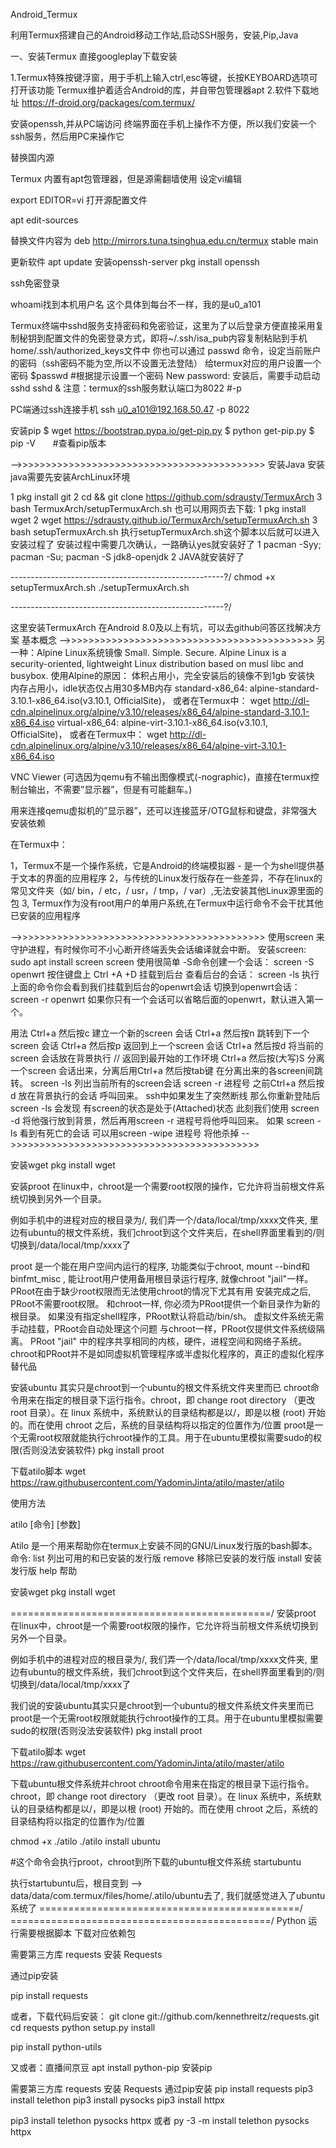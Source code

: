 Android_Termux 

利用Termux搭建自己的Android移动工作站,启动SSH服务，安装,Pip,Java 

一、安装Termux 
直接googleplay下载安装

1.Termux特殊按键浮窗，用于手机上输入ctrl,esc等键，长按KEYBOARD选项可打开该功能 Termux维护着适合Android的库，并自带包管理器apt 
2.软件下载地址 https://f-droid.org/packages/com.termux/

安装openssh,并从PC端访问 终端界面在手机上操作不方便，所以我们安装一个ssh服务，然后用PC来操作它

替换国内源

Termux 内置有apt包管理器，但是源需翻墙使用
设定vi编辑

export EDITOR=vi
打开源配置文件

apt edit-sources

替换文件内容为 deb http://mirrors.tuna.tsinghua.edu.cn/termux stable main

更新软件 apt update 安装openssh-server pkg install openssh

ssh免密登录

whoami找到本机用户名 这个具体到每台不一样，我的是u0_a101

Termux终端中sshd服务支持密码和免密验证，这里为了以后登录方便直接采用复制秘钥到配置文件的免密登录方式，即将~/.ssh/isa_pub内容复制粘贴到手机home/.ssh/authorized_keys文件中 
你也可以通过 passwd 命令，设定当前账户的密码（ssh密码不能为空,所以不设置无法登陆） 给termux对应的用户设置一个密码 
$passwd #根据提示设置一个密码 
New password: 安装后，需要手动启动sshd 
sshd & 
注意：termux的ssh服务默认端口为8022 #-p

PC端通过ssh连接手机 ssh u0_a101@192.168.50.47 -p 8022

安装pip $ wget https://bootstrap.pypa.io/get-pip.py 
$ python get-pip.py 
$ pip -V　　#查看pip版本

-->>>>>>>>>>>>>>>>>>>>>>>>>>>>>>>>>>>>>>>>>>> 安装Java
安装java需要先安装ArchLinux环境

1 pkg install git 
2 cd && git clone https://github.com/sdrausty/TermuxArch 
3 bash TermuxArch/setupTermuxArch.sh 
也可以用网页去下载: 
1 pkg install wget 
2 wget https://sdrausty.github.io/TermuxArch/setupTermuxArch.sh 
3 bash setupTermuxArch.sh 
执行setupTermuxArch.sh这个脚本以后就可以进入安装过程了 
安装过程中需要几次确认，一路确认yes就安装好了 
1 pacman -Syy; pacman -Su; pacman -S jdk8-openjdk 
2 JAVA就安装好了

-----------------------------------------------------?/ 
chmod +x setupTermuxArch.sh ./setupTermuxArch.sh

-----------------------------------------------------?/

这里安装TermuxArch 在Android 8.0及以上有坑，可以去github问答区找解决方案 基本概念 
-->>>>>>>>>>>>>>>>>>>>>>>>>>>>>>>>>>>>>>>>>>> 
另一种：Alpine Linux系统镜像 
Small. Simple. Secure. Alpine Linux is a security-oriented, lightweight Linux distribution based on musl libc and busybox. 
使用Alpine的原因： 体积占用小，完全安装后的镜像不到1gb 安装快 内存占用小，idle状态仅占用30多MB内存 
standard-x86_64: alpine-standard-3.10.1-x86_64.iso(v3.10.1, OfficialSite)，
或者在Termux中： 
wget http://dl-cdn.alpinelinux.org/alpine/v3.10/releases/x86_64/alpine-standard-3.10.1-x86_64.iso virtual-x86_64: alpine-virt-3.10.1-x86_64.iso(v3.10.1, OfficialSite)，
或者在Termux中：
wget http://dl-cdn.alpinelinux.org/alpine/v3.10/releases/x86_64/alpine-virt-3.10.1-x86_64.iso

VNC Viewer (可选因为qemu有不输出图像模式(-nographic)，直接在termux控制台输出，不需要”显示器”，但是有可能翻车。)

用来连接qemu虚拟机的”显示器”，还可以连接蓝牙/OTG鼠标和键盘，非常强大 安装依赖

在Termux中：

1，Termux不是一个操作系统，它是Android的终端模拟器 - 是一个为shell提供基于文本的界面的应用程序 2，与传统的Linux发行版存在一些差异，不存在linux的常见文件夹（如/ bin，/ etc，/ usr，/ tmp，/ var）,无法安装其他Linux源里面的包 3, Termux作为没有root用户的单用户系统,在Termux中运行命令不会干扰其他已安装的应用程序

-->>>>>>>>>>>>>>>>>>>>>>>>>>>>>>>>>>>>>>>>>>> 
使用screen 来守护进程，有时候你可不小心断开终端丢失会话编译就会中断。
安装screen: 
sudo apt install screen 
screen 使用很简单
-S命令创建一个会话： 
screen -S openwrt 
按住键盘上 Ctrl +A +D 挂载到后台
查看后台的会话： screen -ls 
执行上面的命令你会看到我们挂载到后台的openwrt会话
切换到openwrt会话： 
screen -r openwrt 
如果你只有一个会话可以省略后面的openwrt，默认进入第一个。

用法 Ctrl+a 然后按c 建立一个新的screen 会话 
Ctrl+a 然后按n 跳转到下一个screen 会话 
Ctrl+a 然后按p 返回到上一个screen 会话 
Ctrl+a 然后按d 将当前的screen 会话放在背景执行 // 返回到最开始的工作环境 
Ctrl+a 然后按(大写)S 分离一个screen 会话出来，分离后用Ctrl+a 然后按tab键 在分离出来的各screen间跳转。
screen -ls 列出当前所有的screen会话 
screen -r 进程号 之前Ctrl+a 然后按d 放在背景执行的会话 呼叫回来。 
ssh中如果发生了突然断线 那么你重新登陆后 screen -ls 会发现 有screen的状态是处于(Attached)状态 此刻我们使用 screen -d 将他强行放到背景，然后再用screen -r 进程号将他呼叫回来。 
如果 screen -ls 看到有死亡的会话 可以用screen -wipe 进程号 将他杀掉 
-->>>>>>>>>>>>>>>>>>>>>>>>>>>>>>>>>>>>>>>>>>>

安装wget pkg install wget

安装proot 在linux中，chroot是一个需要root权限的操作，它允许将当前根文件系统切换到另外一个目录。

例如手机中的进程对应的根目录为/, 我们弄一个/data/local/tmp/xxxx文件夹, 里边有ubuntu的根文件系统，我们chroot到这个文件夹后，在shell界面里看到的/则切换到/data/local/tmp/xxxx了

proot 是一个能在用户空间内运行的程序, 功能类似于chroot, mount --bind和 binfmt_misc , 能让root用户使用备用根目录运行程序, 就像chroot "jail"一样。 PRoot在由于缺少root权限而无法使用chroot的情况下尤其有用 安装完成之后, PRoot不需要root权限。 
和chroot一样, 你必须为PRoot提供一个新目录作为新的根目录。 如果没有指定shell程序，PRoot默认将启动/bin/sh。 虚拟文件系统无需手动挂载，PRoot会自动处理这个问题 与chroot一样，PRoot仅提供文件系统级隔离。 PRoot "jail" 中的程序共享相同的内核，硬件，进程空间和网络子系统。 
chroot和PRoot并不是如同虚拟机管理程序或半虚拟化程序的，真正的虚拟化程序替代品

安装ubuntu 其实只是chroot到一个ubuntu的根文件系统文件夹里而已 chroot命令用来在指定的根目录下运行指令。chroot，即 change root directory （更改 root 目录）。在 linux 系统中，系统默认的目录结构都是以/，即是以根 (root) 开始的。而在使用 chroot 之后，系统的目录结构将以指定的位置作为/位置 
proot是一个无需root权限就能执行chroot操作的工具。用于在ubuntu里模拟需要sudo的权限(否则没法安装软件) pkg install proot

下载atilo脚本 wget https://raw.githubusercontent.com/YadominJinta/atilo/master/atilo

使用方法

atilo [命令] [参数]

Atilo 是一个用来帮助你在termux上安装不同的GNU/Linux发行版的bash脚本。 命令: list 列出可用的和已安装的发行版 remove 移除已安装的发行版 install 安装发行版 help 帮助

安装wget pkg install wget

=============================================/ 
安装proot 在linux中，chroot是一个需要root权限的操作，它允许将当前根文件系统切换到另外一个目录。

例如手机中的进程对应的根目录为/, 我们弄一个/data/local/tmp/xxxx文件夹, 里边有ubuntu的根文件系统，我们chroot到这个文件夹后，在shell界面里看到的/则切换到/data/local/tmp/xxxx了

我们说的安装ubuntu其实只是chroot到一个ubuntu的根文件系统文件夹里而已 proot是一个无需root权限就能执行chroot操作的工具。用于在ubuntu里模拟需要sudo的权限(否则没法安装软件) pkg install proot

下载atilo脚本 wget https://raw.githubusercontent.com/YadominJinta/atilo/master/atilo

下载ubuntu根文件系统并chroot chroot命令用来在指定的根目录下运行指令。chroot，即 change root directory （更改 root 目录）。在 linux 系统中，系统默认的目录结构都是以/，即是以根 (root) 开始的。而在使用 chroot 之后，系统的目录结构将以指定的位置作为/位置

chmod +x ./atilo ./atilo install ubuntu

#这个命令会执行proot，chroot到所下载的ubuntu根文件系统 startubuntu

执行startubuntu后，根目变到 --> data/data/com.termux/files/home/.atilo/ubuntu去了, 我们就感觉进入了ubuntu系统了 
=============================================/
=============================================/
Python 运行需要根据脚本 下载对应依赖包

需要第三方库 requests
安装 Requests

通过pip安装

pip install requests

或者，下载代码后安装：
git clone git://github.com/kennethreitz/requests.git
cd requests
python setup.py install

pip install python-utils

又或者：直播间京豆 
apt install python-pip 
安装pip

需要第三方库 requests 
安装 Requests 
通过pip安装 pip install requests 
pip3 install telethon 
pip3 install pysocks 
pip3 install httpx

pip3 install telethon pysocks httpx 或者 py -3 -m install telethon pysocks httpx


